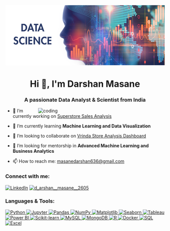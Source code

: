 
<img src="https://github.com/darshan-masane/darshan-masane/blob/main/ds_background.png" alt="ds_background" width="800"/>

<h1 align="center">Hi 👋, I'm Darshan Masane</h1>
<h3 align="center">A passionate Data Analyst & Scientist from India</h3>
<img align="right" alt="coding" width="400" src="https://i.pinimg.com/originals/e1/f3/41/e1f3413bf5036045713341394f617225.gif">

- 🔭 I’m currently working on [Superstore Sales Analysis](https://github.com/darshan-masane/superstore-sales-analysis)

- 🌱 I’m currently learning **Machine Learning and Data Visualization**

- 👯 I’m looking to collaborate on [Vrinda Store Analysis Dashboard](https://github.com/darshan-masane/Vrinda-Store-Analysis-Dashboard)

- 🤝 I’m looking for mentorship in **Advanced Machine Learning and Business Analytics**

- 📫 How to reach me: [masanedarshan636@gmail.com](mailto:masanedarshan636@gmail.com)

<h3 align="left">Connect with me:</h3>
<p align="left">
<a href="https://www.linkedin.com/in/darshan-masane-data-science-and-analyst/" target="_blank"><img align="center" src="https://cdn.jsdelivr.net/gh/devicons/devicon/icons/linkedin/linkedin-original.svg" alt="LinkedIn" height="30" width="40" /></a>
<a href="https://instagram.com/d_arshan__masane__2605" target="blank"><img align="center" src="https://raw.githubusercontent.com/rahuldkjain/github-profile-readme-generator/master/src/images/icons/Social/instagram.svg" alt="d_arshan__masane__2605" height="30" width="40" /></a>
</p>

<h3 align="left">Languages & Tools:</h3>
<p align="left">
  <a href="https://www.python.org/" target="_blank" rel="noreferrer"> <img src="https://cdn.jsdelivr.net/gh/devicons/devicon/icons/python/python-original.svg" alt="Python" width="40" height="40"/> </a>
  <a href="https://jupyter.org/" target="_blank" rel="noreferrer"> <img src="https://cdn.jsdelivr.net/gh/devicons/devicon/icons/jupyter/jupyter-original.svg" alt="Jupyter" width="40" height="40"/> </a>
  <a href="https://pandas.pydata.org/" target="_blank" rel="noreferrer"> <img src="https://cdn.jsdelivr.net/gh/devicons/devicon/icons/pandas/pandas-original.svg" alt="Pandas" width="40" height="40"/> </a>
  <a href="https://numpy.org/" target="_blank" rel="noreferrer"> <img src="https://cdn.jsdelivr.net/gh/devicons/devicon/icons/numpy/numpy-original.svg" alt="NumPy" width="40" height="40"/> </a>
  <a href="https://matplotlib.org/" target="_blank" rel="noreferrer"> <img src="https://upload.wikimedia.org/wikipedia/commons/8/84/Matplotlib_icon.svg" alt="Matplotlib" width="40" height="40"/> </a>
  <a href="https://seaborn.pydata.org/" target="_blank" rel="noreferrer"> <img src="https://seaborn.pydata.org/_static/logo-wide-lightbg.svg" alt="Seaborn" width="40" height="40"/> </a>
  <a href="https://www.tableau.com/" target="_blank" rel="noreferrer"> <img src="https://upload.wikimedia.org/wikipedia/commons/4/4b/Tableau_Logo.png" alt="Tableau" width="40" height="40"/> </a>
  <a href="https://powerbi.microsoft.com/" target="_blank" rel="noreferrer"> <img src="https://upload.wikimedia.org/wikipedia/commons/c/cf/New_Power_BI_Logo.svg" alt="Power BI" width="40" height="40"/> </a>
  <a href="https://scikit-learn.org/" target="_blank" rel="noreferrer"> <img src="https://upload.wikimedia.org/wikipedia/commons/0/05/Scikit_learn_logo_small.svg" alt="Scikit-learn" width="40" height="40"/> </a>
  <a href="https://www.mysql.com/" target="_blank" rel="noreferrer"> <img src="https://cdn.jsdelivr.net/gh/devicons/devicon/icons/mysql/mysql-original.svg" alt="MySQL" width="40" height="40"/> </a>
  <a href="https://www.mongodb.com/" target="_blank" rel="noreferrer"> <img src="https://cdn.jsdelivr.net/gh/devicons/devicon/icons/mongodb/mongodb-original.svg" alt="MongoDB" width="40" height="40"/> </a>
  <a href="https://www.r-project.org/" target="_blank" rel="noreferrer"> <img src="https://cdn.jsdelivr.net/gh/devicons/devicon/icons/r/r-original.svg" alt="R" width="40" height="40"/> </a>
  <a href="https://www.docker.com/" target="_blank" rel="noreferrer"> <img src="https://cdn.jsdelivr.net/gh/devicons/devicon/icons/docker/docker-original.svg" alt="Docker" width="40" height="40"/> </a>
  <a href="https://www.microsoft.com/sql-server" target="_blank" rel="noreferrer"> <img src="https://upload.wikimedia.org/wikipedia/commons/8/87/Sql_data_base_with_logo.png" alt="SQL" width="40" height="40"/> </a>
  <a href="https://www.microsoft.com/en-us/microsoft-365/excel" target="_blank" rel="noreferrer">
  <img src="https://upload.wikimedia.org/wikipedia/commons/8/86/Microsoft_Excel_2013-2019_logo.svg" alt="Excel" width="40" height="40"/> </a>



</p>
